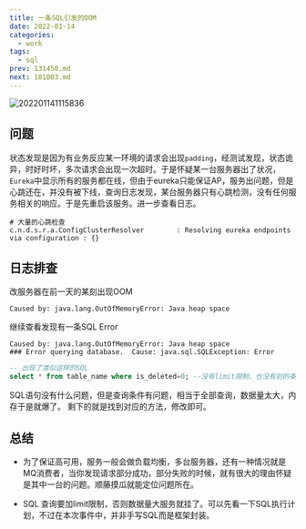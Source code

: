 ```yaml
---
title: 一条SQL引发的OOM
date: 2022-01-14
categories:
  - work
tags:
  - sql
prev: 131450.md
next: 181003.md
---
```


![202201141115836](https://cdn.jsdelivr.net/gh/qbmzc/images/2022/202201141115836.png)

<!-- more -->

## 问题

状态发现是因为有业务反应某一环境的请求会出现`padding`，经测试发现，状态诡异，时好时坏，多次请求会出现一次超时。于是怀疑某一台服务器出了状况，`Eureka`中显示所有的服务都在线，但由于eureka只能保证AP，服务出问题，但是心跳还在，并没有被下线，查询日志发现，某台服务器只有心跳检测，没有任何服务相关的响应。于是先重启该服务。进一步查看日志。

```shell
# 大量的心跳检查
c.n.d.s.r.a.ConfigClusterResolver        : Resolving eureka endpoints via configuration : {}
```

## 日志排查

改服务器在前一天的某刻出现OOM

```shell
Caused by: java.lang.OutOfMemoryError: Java heap space
```
继续查看发现有一条SQL Error
```shell
Caused by: java.lang.OutOfMemoryError: Java heap space
### Error querying database.  Cause: java.sql.SQLException: Error
```

```sql
-- 出现了类似这样的SQL
select * from table_name where is_deleted=0; --没有limit限制，也没有别的条件
```

SQL语句没有什么问题，但是查询条件有问题，相当于全部查询，数据量太大，内存于是就爆了。
剩下的就是找到对应的方法，修改即可。

## 总结

- 为了保证高可用，服务一般会做负载均衡，多台服务器，还有一种情况就是MQ消费者，当你发现请求部分成功，部分失败的时候，就有很大的理由怀疑是其中一台的问题。顺藤摸瓜就能定位问题所在。

- SQL 查询要加limit限制，否则数据量大服务就挂了。可以先看一下SQL执行计划，不过在本次事件中，并非手写SQL而是框架封装。